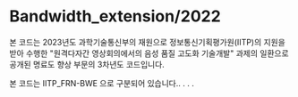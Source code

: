 # Bandwidth_extension/2022 
본 코드는 2023년도 과학기술통신부의 재원으로 정보통신기획평가원(IITP)의 지원을 받아 수행한 "원격다자간 영상회의에서의 음성 품질 고도화 기술개발" 과제의 일환으로 공개된 명료도 향상 부문의 3차년도 코드입니다. 

본 코드는 IITP_FRN-BWE 으로 구분되어 있습니다..
.
.
.
